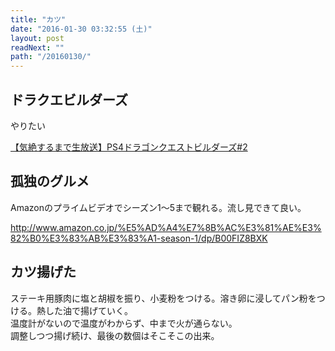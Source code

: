 ```yaml
---
title: "カツ"
date: "2016-01-30 03:32:55 (土)"
layout: post
readNext: ""
path: "/20160130/"
---
```


## ドラクエビルダーズ

やりたい

[【気絶するまで生放送】PS4ドラゴンクエストビルダーズ#2](https://www.youtube.com/watch?v=XO8fvKwFa-0)

## 孤独のグルメ

Amazonのプライムビデオでシーズン1〜5まで観れる。流し見できて良い。

http://www.amazon.co.jp/%E5%AD%A4%E7%8B%AC%E3%81%AE%E3%82%B0%E3%83%AB%E3%83%A1-season-1/dp/B00FIZ8BXK

## カツ揚げた

ステーキ用豚肉に塩と胡椒を振り、小麦粉をつける。溶き卵に浸してパン粉をつける。熱した油で揚げていく。  
温度計がないので温度がわからず、中まで火が通らない。  
調整しつつ揚げ続け、最後の数個はそこそこの出来。
